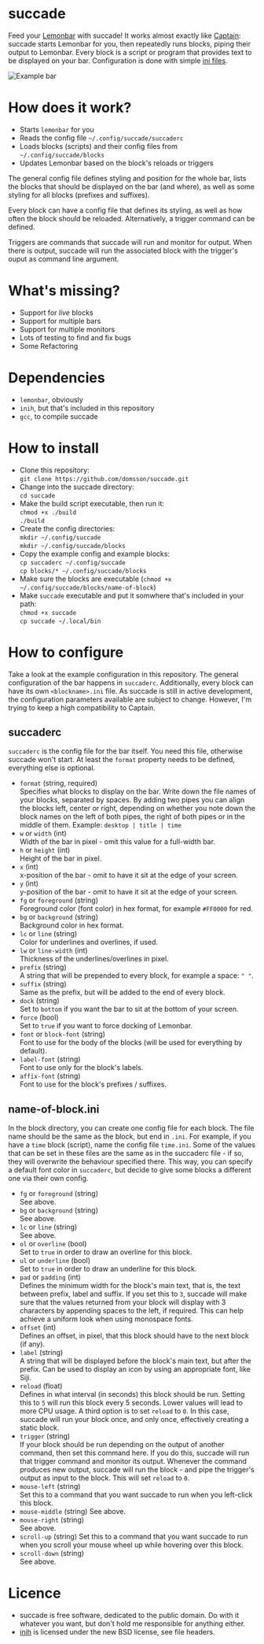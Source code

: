 # succade

Feed your [Lemonbar](https://github.com/LemonBoy/bar) with succade! It works almost exactly like [Captain](https://github.com/muse/Captain): succade starts Lemonbar for you, then repeatedly runs blocks, piping their output to Lemonbar. Every block is a script or program that provides text to be displayed on your bar. Configuration is done with simple [ini files](https://en.wikipedia.org/wiki/INI_file).

![Example bar](https://i.imgur.com/IQ26ypO.png)

# How does it work?

- Starts `lemonbar` for you
- Reads the config file `~/.config/succade/succaderc`
- Loads blocks (scripts) and their config files from `~/.config/succade/blocks`
- Updates Lemonbar based on the block's reloads or triggers

The general config file defines styling and position for the whole bar, lists the blocks that should be displayed on the bar (and where), as well as some styling for all blocks (prefixes and suffixes).

Every block can have a config file that defines its styling, as well as how often the block should be reloaded. Alternatively, a trigger command can be defined.

Triggers are commands that succade will run and monitor for output. When there is output, succade will run the associated block with the trigger's ouput as command line argument.

# What's missing?

- Support for _live_ blocks
- Support for multiple bars
- Support for multiple monitors
- Lots of testing to find and fix bugs
- Some Refactoring

# Dependencies

- `lemonbar`, obviously
- `inih`, but that's included in this repository
- `gcc`, to compile succade

# How to install

- Clone this repository:  
  `git clone https://github.com/domsson/succade.git`
- Change into the succade directory:  
  `cd succade`
- Make the build script executable, then run it:  
  `chmod +x ./build`  
  `./build`
- Create the config directories:  
  `mkdir ~/.config/succade`  
  `mkdir ~/.config/succade/blocks`
- Copy the example config and example blocks:  
  `cp succaderc ~/.config/succade`  
  `cp blocks/* ~/.config/succade/blocks`
- Make sure the blocks are executable (`chmod +x ~/.config/succade/blocks/name-of-block`)
- Make `succade` executable and put it somwhere that's included in your path:  
  `chmod +x succade`  
  `cp succade ~/.local/bin`

# How to configure

Take a look at the example configuration in this repository. The general configuration of the bar happens in `succaderc`. Additionally, every block can have its own `<blockname>.ini` file. As succade is still in active development, the configuration parameters available are subject to change. However, I'm trying to keep a high compatibility to Captain.

## succaderc

`succaderc` is the config file for the bar itself. You need this file, otherwise succade won't start. At least the `format` property needs to be defined, everything else is optional.

- `format` (string, required)  
   Specifies what blocks to display on the bar. Write down the file names of your blocks, separated by spaces. By adding two pipes you can align the blocks left, center or right, depending on whether you note down the block names on the left of both pipes, the right of both pipes or in the middle of them. Example: `desktop | title | time`
- `w` or `width` (int)  
   Width of the bar in pixel - omit this value for a full-width bar.
- `h` or `height` (int)  
   Height of the bar in pixel.
- `x` (int)  
   x-position of the bar - omit to have it sit at the edge of your screen.
- `y` (int)  
   y-position of the bar - omit to have it sit at the edge of your screen.
- `fg` or `foreground` (string)  
   Foreground color (font color) in hex format, for example `#FF0000` for red.
- `bg` or `background` (string)  
   Background color in hex format.
- `lc` or `line` (string)  
   Color for underlines and overlines, if used.
- `lw` or `line-width` (int)  
   Thickness of the underlines/overlines in pixel.
- `prefix` (string)  
   A string that will be prepended to every block, for example a space: `" "`.
- `suffix`  (string)  
   Same as the prefix, but will be added to the end of every block.
- `dock` (string)  
   Set to `bottom` if you want the bar to sit at the bottom of your screen.
- `force` (bool)  
   Set to `true` if you want to force docking of Lemonbar.
- `font` or `block-font` (string)  
   Font to use for the body of the blocks (will be used for everything by default).
- `label-font` (string)  
   Font to use only for the block's labels.
- `affix-font` (string)  
   Font to use for the block's prefixes / suffixes.

## name-of-block.ini

In the block directory, you can create one config file for each block. The file name should be the same as the block, but end in `.ini`. For example, if you have a `time` block (script), name the config file `time.ini`. Some of the values that can be set in these files are the same as in the succaderc file - if so, they will overwrite the behaviour specified there. This way, you can specify a default font color in `succaderc`, but decide to give some blocks a different one via their own config.

- `fg` or `foreground` (string)  
   See above.
- `bg` or `background` (string)  
   See above.
- `lc` or `line` (string)  
   See above.
- `ol` or `overline` (bool)  
   Set to `true` in order to draw an overline for this block.
- `ul` or `underline` (bool)  
   Set to `true` in order to draw an underline for this block.
- `pad` or `padding` (int)  
   Defines the minimum width for the block's main text, that is, the text between prefix, label and suffix. If you set this to `3`, succade will make sure that the values returned from your block will display with 3 characters by appending spaces to the left, if required. This can help achieve a uniform look when using monospace fonts.
- `offset` (int)  
   Defines an offset, in pixel, that this block should have to the next block (if any).
- `label` (string)  
   A string that will be displayed before the block's main text, but after the prefix. Can be used to display an icon by using an appropriate font, like Siji.
- `reload` (float)  
  Defines in what interval (in seconds) this block should be run. Setting this to `5` will run this block every 5 seconds. Lower values will lead to more CPU usage. A third option is to set `reload` to `0`. In this case, succade will run your block once, and only once, effectively creating a static block.
- `trigger` (string)  
  If your block should be run depending on the output of another command, then set this command here. If you do this, succade will run that trigger command and monitor its output. Whenever the command produces new output, succade will run the block - and pipe the trigger's output as input to the block. This will set `reload` to `0`.
- `mouse-left` (string)  
  Set this to a command that you want succade to run when you left-click this block.
- `mouse-middle` (string)
  See above.
- `mouse-right` (string)  
  See above.
- `scroll-up` (string)
  Set this to a command that you want succade to run when you scroll your mouse wheel up while hovering over this block.
- `scroll-down` (string)  
  See above.

# Licence

- succade is free software, dedicated to the public domain. Do with it whatever you want, but don't hold me responsible for anything either.
- [inih](https://github.com/benhoyt/inih) is licensed under the new BSD license, see file headers.
